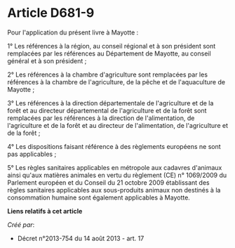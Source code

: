 # Article D681-9

Pour l'application du présent livre à Mayotte : 

1° Les références à la région, au conseil régional et à son président sont remplacées par les références au Département de
Mayotte, au conseil général et à son président ;

2° Les références à la chambre d'agriculture sont remplacées par les références à la chambre de l'agriculture, de la pêche et
de l'aquaculture de Mayotte ;

3° Les références à la direction départementale de l'agriculture et de la forêt et au directeur départemental de
l'agriculture et de la forêt sont remplacées par les références à la direction de l'alimentation, de l'agriculture et de la
forêt et au directeur de l'alimentation, de l'agriculture et de la forêt ;

4° Les dispositions faisant référence à des règlements européens ne sont pas applicables ;

5° Les règles sanitaires applicables en métropole aux cadavres d'animaux ainsi qu'aux matières animales en vertu du règlement
(CE) n° 1069/2009 du Parlement européen et du Conseil du 21 octobre 2009 établissant des règles sanitaires applicables aux
sous-produits animaux non destinés à la consommation humaine sont également applicables à Mayotte.

**Liens relatifs à cet article**

_Créé par_:

  - Décret n°2013-754 du 14 août 2013 - art. 17
